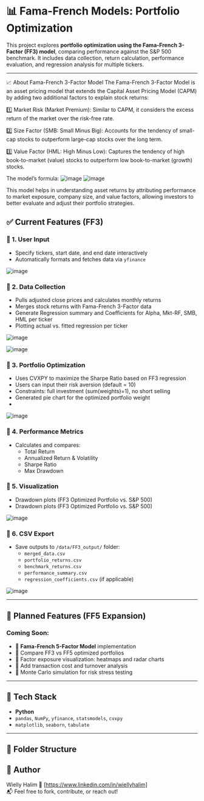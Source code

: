 # 📊 Fama-French Models: Portfolio Optimization

This project explores **portfolio optimization using the Fama-French 3-Factor (FF3) model**, comparing performance against the S&P 500 benchmark. It includes data collection, return calculation, performance evaluation, and regression analysis for multiple tickers.

---
📈 About Fama-French 3-Factor Model
The Fama-French 3-Factor Model is an asset pricing model that extends the Capital Asset Pricing Model (CAPM) by adding two additional factors to explain stock returns:

1️⃣ Market Risk (Market Premium):
Similar to CAPM, it considers the excess return of the market over the risk-free rate.

2️⃣ Size Factor (SMB: Small Minus Big):
Accounts for the tendency of small-cap stocks to outperform large-cap stocks over the long term.

3️⃣ Value Factor (HML: High Minus Low):
Captures the tendency of high book-to-market (value) stocks to outperform low book-to-market (growth) stocks.

The model’s formula:
![image](https://github.com/user-attachments/assets/4819ed82-e06e-475f-8734-020ee03d66ae)
![image](https://github.com/user-attachments/assets/076bd523-90aa-4b22-a082-6a1a9cc305d0)

This model helps in understanding asset returns by attributing performance to market exposure, company size, and value factors, allowing investors to better evaluate and adjust their portfolio strategies.


## ✅ Current Features (FF3)

### 🔹 1. User Input
- Specify tickers, start date, and end date interactively
- Automatically formats and fetches data via `yfinance`

![image](https://github.com/user-attachments/assets/de003612-9e8f-40c0-9698-39b9d788f82d)

### 🔹 2. Data Collection
- Pulls adjusted close prices and calculates monthly returns
- Merges stock returns with Fama-French 3-Factor data
- Generate Regression summary and Coefficients for Alpha, Mkt-RF, SMB, HML per ticker
- Plotting actual vs. fitted regression per ticker

![image](https://github.com/user-attachments/assets/a0129c0c-22ea-4148-b131-1f9f3403dd61)

![image](https://github.com/user-attachments/assets/cc24fe00-d30c-4b6b-93d0-ff39653e6fff)

### 🔹 3. Portfolio Optimization
- Uses CVXPY to maximize the Sharpe Ratio based on FF3 regression
- Users can input their risk aversion (default = 10)
- Constraints: full investment (sum(weights)=1), no short selling
- Generated pie chart for the optimized portfolio weight
- 
![image](https://github.com/user-attachments/assets/1ad6c9dc-c987-4e61-80aa-fc3a1f7235e3)

    
### 🔹 4. Performance Metrics
- Calculates and compares:
  - Total Return
  - Annualized Return & Volatility
  - Sharpe Ratio
  - Max Drawdown

### 🔹 5. Visualization
- Drawdown plots (FF3 Optimized Portfolio vs. S&P 500)
- Drawdown plots (FF3 Optimized Portfolio vs. S&P 500)

![image](https://github.com/user-attachments/assets/944b18ec-b854-42d8-bf5e-ed4549c917a3)

### 🔹 6. CSV Export
- Save outputs to `/data/FF3_output/` folder:
  - `merged_data.csv`
  - `portfolio_returns.csv`
  - `benchmark_returns.csv`
  - `performance_summary.csv`
  - `regression_coefficients.csv` (if applicable)

![image](https://github.com/user-attachments/assets/2d9d9ee5-4fee-4468-8d8d-4b64340d4564)

---

## 🚀 Planned Features (FF5 Expansion)

### Coming Soon:
- 🔸 **Fama-French 5-Factor Model** implementation
- 🔸 Compare FF3 vs FF5 optimized portfolios
- 🔸 Factor exposure visualization: heatmaps and radar charts
- 🔸 Add transaction cost and turnover analysis
- 🔸 Monte Carlo simulation for risk stress testing

---

## 🧠 Tech Stack

- **Python**
- `pandas`, `NumPy`, `yfinance`, `statsmodels`, `cvxpy`
- `matplotlib`, `seaborn`, `tabulate`

---

## 📁 Folder Structure


## 👤 Author
Wielly Halim 
🔗 [https://www.linkedin.com/in/wiellyhalim]  
📬 Feel free to fork, contribute, or reach out!
